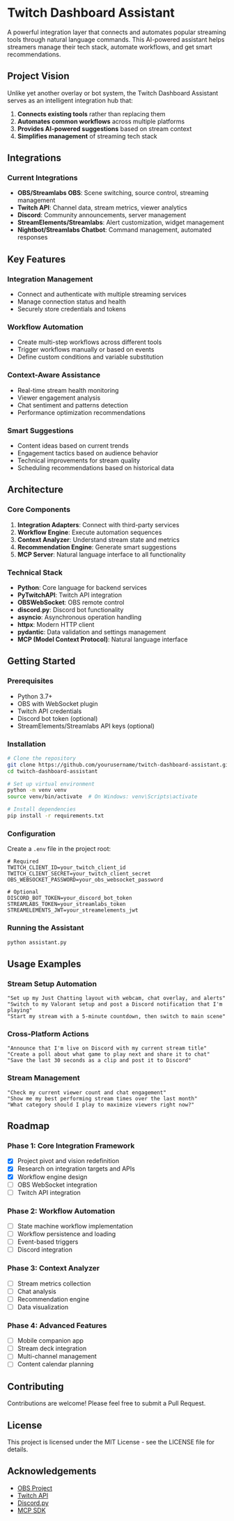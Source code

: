 # Twitch Dashboard Assistant

A powerful integration layer that connects and automates popular streaming tools through natural language commands. This AI-powered assistant helps streamers manage their tech stack, automate workflows, and get smart recommendations.

## Project Vision

Unlike yet another overlay or bot system, the Twitch Dashboard Assistant serves as an intelligent integration hub that:

1. **Connects existing tools** rather than replacing them
2. **Automates common workflows** across multiple platforms
3. **Provides AI-powered suggestions** based on stream context
4. **Simplifies management** of streaming tech stack

## Integrations

### Current Integrations
- **OBS/Streamlabs OBS**: Scene switching, source control, streaming management
- **Twitch API**: Channel data, stream metrics, viewer analytics
- **Discord**: Community announcements, server management
- **StreamElements/Streamlabs**: Alert customization, widget management
- **Nightbot/Streamlabs Chatbot**: Command management, automated responses

## Key Features

### Integration Management
- Connect and authenticate with multiple streaming services
- Manage connection status and health
- Securely store credentials and tokens

### Workflow Automation
- Create multi-step workflows across different tools
- Trigger workflows manually or based on events
- Define custom conditions and variable substitution

### Context-Aware Assistance
- Real-time stream health monitoring
- Viewer engagement analysis
- Chat sentiment and patterns detection
- Performance optimization recommendations

### Smart Suggestions
- Content ideas based on current trends
- Engagement tactics based on audience behavior
- Technical improvements for stream quality
- Scheduling recommendations based on historical data

## Architecture

### Core Components

1. **Integration Adapters**: Connect with third-party services
2. **Workflow Engine**: Execute automation sequences
3. **Context Analyzer**: Understand stream state and metrics
4. **Recommendation Engine**: Generate smart suggestions
5. **MCP Server**: Natural language interface to all functionality

### Technical Stack

- **Python**: Core language for backend services
- **PyTwitchAPI**: Twitch API integration
- **OBSWebSocket**: OBS remote control
- **discord.py**: Discord bot functionality
- **asyncio**: Asynchronous operation handling
- **httpx**: Modern HTTP client
- **pydantic**: Data validation and settings management
- **MCP (Model Context Protocol)**: Natural language interface

## Getting Started

### Prerequisites

- Python 3.7+
- OBS with WebSocket plugin
- Twitch API credentials
- Discord bot token (optional)
- StreamElements/Streamlabs API keys (optional)

### Installation

```bash
# Clone the repository
git clone https://github.com/yourusername/twitch-dashboard-assistant.git
cd twitch-dashboard-assistant

# Set up virtual environment
python -m venv venv
source venv/bin/activate  # On Windows: venv\Scripts\activate

# Install dependencies
pip install -r requirements.txt
```

### Configuration

Create a `.env` file in the project root:

```
# Required
TWITCH_CLIENT_ID=your_twitch_client_id
TWITCH_CLIENT_SECRET=your_twitch_client_secret
OBS_WEBSOCKET_PASSWORD=your_obs_websocket_password

# Optional
DISCORD_BOT_TOKEN=your_discord_bot_token
STREAMLABS_TOKEN=your_streamlabs_token
STREAMELEMENTS_JWT=your_streamelements_jwt
```

### Running the Assistant

```bash
python assistant.py
```

## Usage Examples

### Stream Setup Automation

```
"Set up my Just Chatting layout with webcam, chat overlay, and alerts"
"Switch to my Valorant setup and post a Discord notification that I'm playing"
"Start my stream with a 5-minute countdown, then switch to main scene"
```

### Cross-Platform Actions

```
"Announce that I'm live on Discord with my current stream title"
"Create a poll about what game to play next and share it to chat"
"Save the last 30 seconds as a clip and post it to Discord"
```

### Stream Management

```
"Check my current viewer count and chat engagement"
"Show me my best performing stream times over the last month"
"What category should I play to maximize viewers right now?"
```

## Roadmap

### Phase 1: Core Integration Framework
- [x] Project pivot and vision redefinition
- [x] Research on integration targets and APIs
- [x] Workflow engine design
- [ ] OBS WebSocket integration
- [ ] Twitch API integration

### Phase 2: Workflow Automation
- [ ] State machine workflow implementation
- [ ] Workflow persistence and loading
- [ ] Event-based triggers
- [ ] Discord integration

### Phase 3: Context Analyzer
- [ ] Stream metrics collection
- [ ] Chat analysis
- [ ] Recommendation engine
- [ ] Data visualization

### Phase 4: Advanced Features
- [ ] Mobile companion app
- [ ] Stream deck integration
- [ ] Multi-channel management
- [ ] Content calendar planning

## Contributing

Contributions are welcome! Please feel free to submit a Pull Request.

## License

This project is licensed under the MIT License - see the LICENSE file for details.

## Acknowledgements

- [OBS Project](https://obsproject.com/)
- [Twitch API](https://dev.twitch.tv/docs/api/)
- [Discord.py](https://discordpy.readthedocs.io/)
- [MCP SDK](https://modelcontextprotocol.io/)
